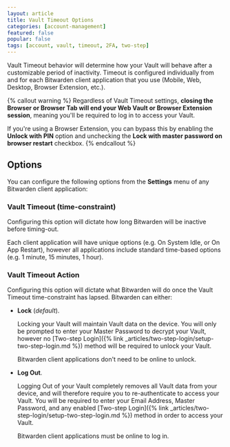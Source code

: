 ```yaml
---
layout: article
title: Vault Timeout Options
categories: [account-management]
featured: false
popular: false
tags: [account, vault, timeout, 2FA, two-step]
---
```


Vault Timeout behavior will determine how your Vault will behave after a customizable period of inactivity. Timeout is configured individually from and for each Bitwarden client application that you use (Mobile, Web, Desktop, Browser Extension, etc.).

{% callout warning %}
Regardless of Vault Timeout settings, **closing the Browser or Browser Tab will end your Web Vault or Browser Extension session**, meaning you'll be required to log in to access your Vault.

If you're using a Browser Extension, you can bypass this by enabling the **Unlock with PIN** option and unchecking the **Lock with master password on browser restart** checkbox.
{% endcallout %}

## Options

You can configure the following options from the **Settings** menu of any Bitwarden client application:

### Vault Timeout (time-constraint)

Configuring this option will dictate how long Bitwarden will be inactive before timing-out.

Each client application will have unique options (e.g. On System Idle, or On App Restart), however all applications include standard time-based options (e.g. 1 minute, 15 minutes, 1 hour).

### Vault Timeout Action

Configuring this option will dictate what Bitwarden will do once the Vault Timeout time-constraint has lapsed. Bitwarden can either:

- **Lock** (*default*).

  Locking your Vault will maintain Vault data on the device. You will only be prompted to enter your Master Password to decrypt your Vault, however no [Two-step Login]({% link _articles/two-step-login/setup-two-step-login.md %}) method will be required to unlock your Vault.

  Bitwarden client applications don't need to be online to unlock.
- **Log Out**.

  Logging Out of your Vault completely removes all Vault data from your device, and will therefore require you to re-authenticate to access your Vault. You will be required to enter your Email Address, Master Password, and any enabled [Two-step Login]({% link _articles/two-step-login/setup-two-step-login.md %}) method in order to access your Vault.

  Bitwarden client applications must be online to log in.
